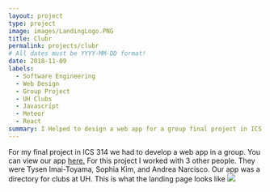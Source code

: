```yaml
---
layout: project
type: project
image: images/LandingLogo.PNG
title: Clubr
permalink: projects/clubr
# All dates must be YYYY-MM-DD format!
date: 2018-11-09
labels:
  - Software Engineering
  - Web Design
  - Group Project
  - UH Clubs
  - Javascript
  - Meteor
  - React
summary: I Helped to design a web app for a group final project in ICS 314.
---
```


For my final project in ICS 314 we had to develop a web app in a group. You can view our app <a href="http://uhclubr.meteorapp.com/#/">here.</a> For this project I worked with 3 other people. They were Tysen Imai-Toyama, Sophia Kim, and Andrea Narcisco. Our app was a directory for clubs at UH. This is what the landing page looks like 
<img class="ui centered large image" src='images/landing1.png'>